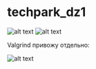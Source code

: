 # techpark_dz1
![alt text](https://sun9-2.userapi.com/impg/scXXS0f65WC1eFqvdtrnuBZ4NnPOTxpQ02JKVQ/fsxTNXb8fps.jpg?size=1889x181&quality=96&sign=1a3db7c76ec1824fcb6da58b57ee21eb&type=album)
![alt text](https://sun9-60.userapi.com/impg/7HrRfzu-1gisEj8qK4XQjX723ZlwesPH_SGqsA/jb-5KT3f2gc.jpg?size=1553x903&quality=96&sign=985c16f53a7fa97784692473c5efc85f&type=album)

Valgrind привожу отдельно:

![alt text](https://sun9-79.userapi.com/impg/ELafbI61QZLyYvZQ-SfsXTW5NFQNhS2J2J3TyA/cA41ipK_u48.jpg?size=696x444&quality=96&sign=3dbf4f1d202d654558f41dcedd9d2de1&type=album)

